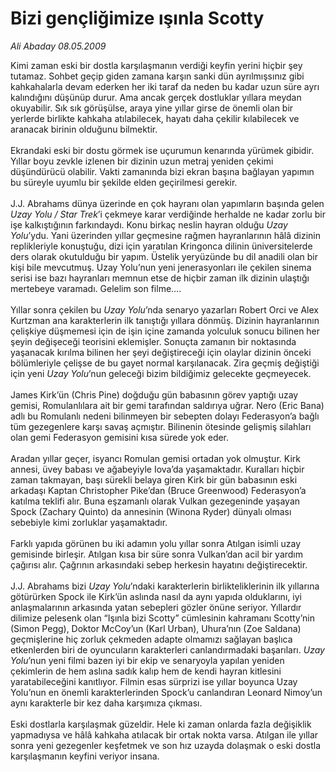 # Bizi gençliğimize ışınla Scotty

*Ali Abaday 08.05.2009*

<div class="taraf_structure_2col_1zq">
<div class="margen_n">



 <p>Kimi zaman eski bir dostla karşılaşmanın verdiği keyfin yerini hiçbir şey tutamaz. Sohbet geçip giden zamana karşın sanki dün ayrılmışsınız gibi kahkahalarla devam ederken her iki taraf da neden bu kadar uzun süre ayrı kalındığını düşünüp durur. Ama ancak gerçek dostluklar yıllara meydan okuyabilir. Sık sık görüşülse, araya yine yıllar girse de önemli olan bir yerlerde birlikte kahkaha atılabilecek, hayatı daha çekilir kılabilecek ve aranacak birinin olduğunu bilmektir. <br/><br/>Ekrandaki eski bir dostu görmek ise uçurumun kenarında yürümek gibidir. Yıllar boyu zevkle izlenen bir dizinin uzun metraj yeniden çekimi düşündürücü olabilir. Vakti zamanında bizi ekran başına bağlayan yapımın bu süreyle uyumlu bir şekilde elden geçirilmesi gerekir. <br/><br/>J.J. Abrahams dünya üzerinde en çok hayranı olan yapımların başında gelen <i>Uzay Yolu / Star Trek</i>’i çekmeye karar verdiğinde herhalde ne kadar zorlu bir işe kalkıştığının farkındaydı. Konu birkaç neslin hayran olduğu <i>Uzay Yolu</i>’ydu. Yani üzerinden yıllar geçmesine rağmen hayranlarının hâlâ dizinin replikleriyle konuştuğu, dizi için yaratılan Kringonca dilinin üniversitelerde ders olarak okutulduğu bir yapım. Üstelik yeryüzünde bu dil anadili olan bir kişi bile mevcutmuş. Uzay Yolu’nun yeni jenerasyonları ile çekilen sinema serisi ise bazı hayranları memnun etse de hiçbir zaman ilk dizinin ulaştığı mertebeye varamadı. Gelelim son filme.... <br/><br/>Yıllar sonra çekilen bu <i>Uzay Yolu</i>’nda senaryo yazarları Robert Orci ve Alex Kurtzman ana karakterlerin ilk tanıştığı yıllara dönmüş. Dizinin hayranlarının çelişkiye düşmemesi için de işin içine zamanda yolculuk sonucu bilinen her şeyin değişeceği teorisini eklemişler. Sonuçta zamanın bir noktasında yaşanacak kırılma bilinen her şeyi değiştireceği için olaylar dizinin önceki bölümleriyle çelişse de bu gayet normal karşılanacak. Zira geçmiş değiştiği için yeni <i>Uzay Yolu</i>’nun geleceği bizim bildiğimiz gelecekte geçmeyecek. <br/><br/>James Kirk’ün (Chris Pine) doğduğu gün babasının görev yaptığı uzay gemisi, Romulanlılara ait bir gemi tarafından saldırıya uğrar. Nero (Eric Bana) adlı bu Romulanlı nedeni bilinmeyen bir sebepten dolayı Federasyon’a bağlı tüm gezegenlere karşı savaş açmıştır. Bilinenin ötesinde gelişmiş silahları olan gemi Federasyon gemisini kısa sürede yok eder. <br/><br/>Aradan yıllar geçer, isyancı Romulan gemisi ortadan yok olmuştur. Kirk annesi, üvey babası ve ağabeyiyle Iova’da yaşamaktadır. Kuralları hiçbir zaman takmayan, başı sürekli belaya giren Kirk bir gün babasının eski arkadaşı Kaptan Christopher Pike’dan (Bruce Greenwood) Federasyon’a katılma teklifi alır. Buna eşzamanlı olarak Vulkan gezegeninde yaşayan Spock (Zachary Quinto) da annesinin (Winona Ryder) dünyalı olması sebebiyle kimi zorluklar yaşamaktadır. <br/><br/>Farklı yapıda görünen bu iki adamın yolu yıllar sonra Atılgan isimli uzay gemisinde birleşir. Atılgan kısa bir süre sonra Vulkan’dan acil bir yardım çağırısı alır. Çağrının arkasındaki sebep herkesin hayatını değiştirecektir. <br/><br/>J.J. Abrahams bizi <i>Uzay Yolu</i>’ndaki karakterlerin birlikteliklerinin ilk yıllarına götürürken Spock ile Kirk’ün aslında nasıl da aynı yapıda olduklarını, iyi anlaşmalarının arkasında yatan sebepleri gözler önüne seriyor. Yıllardır dilimize pelesenk olan “Işınla bizi Scotty” cümlesinin kahramanı Scotty’nin (Simon Pegg), Doktor McCoy’un (Karl Urban), Uhura’nın (Zoe Saldana) geçmişlerine hiç zorluk çekmeden adapte olmamızı sağlayan başlıca etkenlerden biri de oyuncuların karakterleri canlandırmadaki başarıları. <i>Uzay Yolu</i>’nun yeni filmi bazen iyi bir ekip ve senaryoyla yapılan yeniden çekimlerin de hem aslına sadık kalıp hem de kendi hayran kitlesini yaratabileceğini kanıtlıyor. Filmin esas sürprizi ise yıllar boyunca Uzay Yolu’nun en önemli karakterlerinden Spock’u canlandıran Leonard Nimoy’un aynı karakterle bir kez daha karşımıza çıkması. <br/><br/>Eski dostlarla karşılaşmak güzeldir. Hele ki zaman onlarda fazla değişiklik yapmadıysa ve hâlâ kahkaha atılacak bir ortak nokta varsa. Atılgan ile yıllar sonra yeni gezegenler keşfetmek ve son hız uzayda dolaşmak o eski dostla karşılaşmanın keyfini veriyor insana.</p>
<br/>
<br/>
<br/>



<br/>


<div id="taraf_not">
</div>

</div>


</div>

